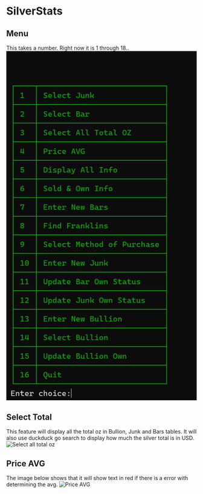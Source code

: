 # SilverStats

## Menu 
This takes a number. Right now it is 1 through 18..
![menu of the program](images/menu.png)

## Select Total
This feature will display all the total oz in Bullion, Junk and Bars tables. It will also use 
duckduck go search to display how much the silver total is in USD. 
![Select all total oz](images/select_all_total_oz)

## Price AVG
The image below shows that it will show text in red if there is a error with 
determining the avg. 
![Price AVG](images/price_avg)